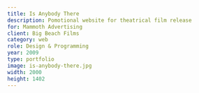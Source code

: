 ```yaml
---
title: Is Anybody There
description: Pomotional website for theatrical film release
for: Mammoth Advertising
client: Big Beach Films
category: web
role: Design & Programming
year: 2009
type: portfolio
image: is-anybody-there.jpg
width: 2000
height: 1402
---
```

